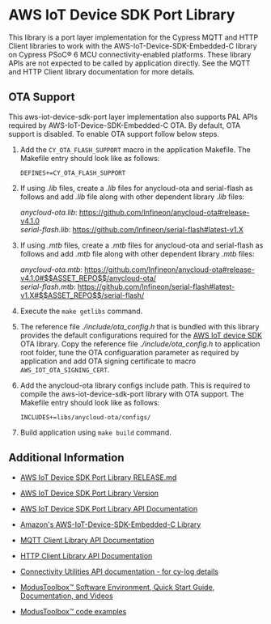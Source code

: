 # AWS IoT Device SDK Port Library

This library is a port layer implementation for the Cypress MQTT and HTTP Client libraries to work with the AWS-IoT-Device-SDK-Embedded-C library on Cypress PSoC® 6 MCU connectivity-enabled platforms. These library APIs are not expected to be called by application directly. See the MQTT and HTTP Client library documentation for more details.

## OTA Support

This aws-iot-device-sdk-port layer implementation also supports PAL APIs required by AWS-IoT-Device-SDK-Embedded-C OTA.
By default, OTA support is disabled. To enable OTA support follow below steps.

1. Add the `CY_OTA_FLASH_SUPPORT` macro in the application Makefile. The Makefile entry should look like as follows:
    ```
    DEFINES+=CY_OTA_FLASH_SUPPORT
    ```

2. If using *.lib* files, create a *.lib* files for anycloud-ota and serial-flash as follows and add *.lib* file along with other dependent library *.lib* files:

   *anycloud-ota.lib*: https://github.com/Infineon/anycloud-ota#release-v4.1.0 <br>
   *serial-flash.lib*: https://github.com/Infineon/serial-flash#latest-v1.X

3. If using *.mtb* files, create a *.mtb* files for anycloud-ota and serial-flash as follows and add *.mtb* file along with other dependent library *.mtb* files:

   *anycloud-ota.mtb*: https://github.com/Infineon/anycloud-ota#release-v4.1.0#$$ASSET_REPO$$/anycloud-ota/ <br>
   *serial-flash.mtb*: https://github.com/Infineon/serial-flash#latest-v1.X#$$ASSET_REPO$$/serial-flash/

4. Execute the `make getlibs` command.

5. The reference file *./include/ota_config.h* that is bundled with this library provides the default configurations required for the [AWS IoT device SDK](https://github.com/aws/aws-iot-device-sdk-embedded-C/tree/202103.00) OTA library. Copy the reference file *./include/ota_config.h* to application root folder, tune the OTA configuaration parameter as required by application and add OTA signing certificate to macro `AWS_IOT_OTA_SIGNING_CERT`.

6. Add the anycloud-ota library configs include path. This is required to compile the aws-iot-device-sdk-port library with OTA support. The Makefile entry should look like as follows:
   ```
   INCLUDES+=libs/anycloud-ota/configs/
   ```

7. Build application using `make build` command.


## Additional Information

- [AWS IoT Device SDK Port Library RELEASE.md](./RELEASE.md)

- [AWS IoT Device SDK Port Library Version](./version.xml)

- [AWS IoT Device SDK Port Library API Documentation](https://infineon.github.io/aws-iot-device-sdk-port/api_reference_manual/html/index.html)

- [Amazon's AWS-IoT-Device-SDK-Embedded-C Library](https://github.com/aws/aws-iot-device-sdk-embedded-C/tree/202103.00)

- [MQTT Client Library API Documentation](https://infineon.github.io/mqtt/api_reference_manual/html/index.html)

- [HTTP Client Library API Documentation](https://infineon.github.io/http-client/api_reference_manual/html/index.html)

- [Connectivity Utilities API documentation - for cy-log details](https://infineon.github.io/connectivity-utilities/api_reference_manual/html/group__logging__utils.html)

- [ModusToolbox&trade; Software Environment, Quick Start Guide, Documentation, and Videos](https://www.cypress.com/products/modustoolbox-software-environment)

- [ModusToolbox&trade; code examples](https://github.com/Infineon?q=mtb-example-anycloud%20NOT%20Deprecated)
